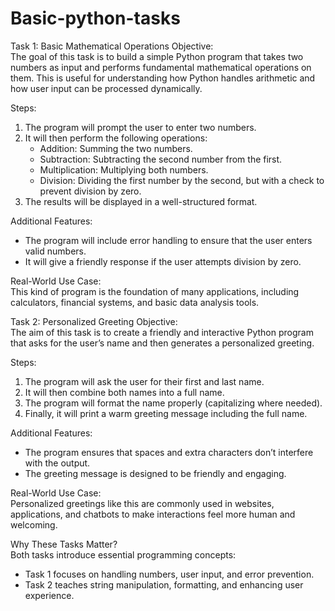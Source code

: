 # Basic-python-tasks


Task 1: Basic Mathematical Operations
Objective:  
The goal of this task is to build a simple Python program that takes two numbers as input and performs fundamental mathematical operations on them. This is useful for understanding how Python handles arithmetic and how user input can be processed dynamically.

Steps:  
1. The program will prompt the user to enter two numbers.
2. It will then perform the following operations:
   - Addition: Summing the two numbers.
   - Subtraction: Subtracting the second number from the first.
   - Multiplication: Multiplying both numbers.
   - Division: Dividing the first number by the second, but with a check to prevent division by zero.
3. The results will be displayed in a well-structured format.

Additional Features:  
- The program will include error handling to ensure that the user enters valid numbers.
- It will give a friendly response if the user attempts division by zero.

Real-World Use Case:  
This kind of program is the foundation of many applications, including calculators, financial systems, and basic data analysis tools.

Task 2: Personalized Greeting
Objective:  
The aim of this task is to create a friendly and interactive Python program that asks for the user’s name and then generates a personalized greeting.

Steps: 
1. The program will ask the user for their first and last name.
2. It will then combine both names into a full name.
3. The program will format the name properly (capitalizing where needed).
4. Finally, it will print a warm greeting message including the full name.

Additional Features:  
- The program ensures that spaces and extra characters don’t interfere with the output.
- The greeting message is designed to be friendly and engaging.

Real-World Use Case:  
Personalized greetings like this are commonly used in websites, applications, and chatbots to make interactions feel more human and welcoming.

Why These Tasks Matter?  
Both tasks introduce essential programming concepts:
- Task 1 focuses on handling numbers, user input, and error prevention.
- Task 2 teaches string manipulation, formatting, and enhancing user experience.



